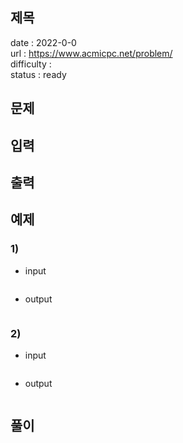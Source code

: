 제목
---

date : 2022-0-0   
url : https://www.acmicpc.net/problem/   
difficulty :    
status : ready

문제
---

입력
---

출력
---

예제
--

### 1)
- input
```
```

- output
```
```

### 2)

- input
```
```

- output
```
```

풀이
---

